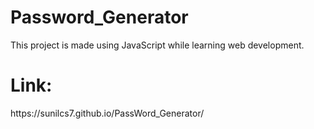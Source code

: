 # Password_Generator
This project is made using JavaScript while learning web development.


<h1>Link:</h1>  https://sunilcs7.github.io/PassWord_Generator/
